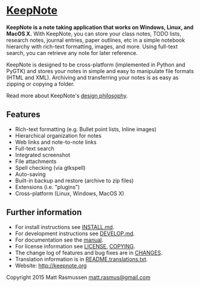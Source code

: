 [KeepNote](http://keepnote.org)
===============================

**KeepNote is a note taking application that works on Windows, Linux, and MacOS X.** With KeepNote, you can store your class notes, TODO lists, research notes, journal entries, paper outlines, etc in a simple notebook hierarchy with rich-text formatting, images, and more. Using full-text search, you can retrieve any note for later reference.

KeepNote is designed to be cross-platform (implemented in Python and PyGTK) and stores your notes in simple and easy to manipulate file formats (HTML and XML). Archiving and transferring your notes is as easy as zipping or copying a folder.

Read more about KeepNote's [design philosophy](http://keepnote.org/manual/#philosophy).

## Features

- Rich-text formatting (e.g. Bullet point lists, Inline images)
- Hierarchical organization for notes
- Web links and note-to-note links
- Full-text search
- Integrated screenshot
- File attachments
- Spell checking (via gtkspell)
- Auto-saving
- Built-in backup and restore (archive to zip files)
- Extensions (i.e. "plugins")
- Cross-platform (Linux, Windows, MacOS X)

## Further information

- For install instructions see [INSTALL.md](INSTALL.md).
- For development instructions see [DEVELOP.md](DEVELOP.md).
- For documentation see the [manual](http://keepnote.org/manual/).
- For license information see [LICENSE](LICENSE), [COPYING](COPYING).
- The change log of features and bug fixes are in [CHANGES](CHANGING).
- Translation information is in [README.translations.txt](README.translations.txt).
- Website: http://keepnote.org


Copyright 2015 Matt Rasmussen
matt.rasmus@gmail.com
